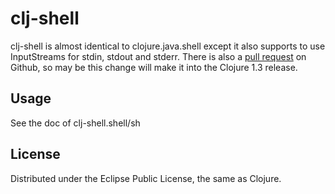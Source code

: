 # clj-shell

clj-shell is almost identical to clojure.java.shell except it also supports to use InputStreams for stdin, stdout and stderr. There is also a [pull request](https://github.com/clojure/clojure/pull/7) on Github, so may be this change will make it into the Clojure 1.3 release.

## Usage

See the doc of clj-shell.shell/sh

## License

Distributed under the Eclipse Public License, the same as Clojure.
